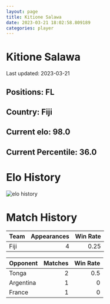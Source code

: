 ```yaml
---  
layout: page  
title: Kitione Salawa  
date: 2023-03-21 18:02:58.809189  
categories: player  
---
```

# Kitione Salawa


Last updated: 2023-03-21
## Positions: FL

## Country: Fiji

## Current elo: 98.0

## Current Percentile: 36.0

# Elo History


![elo history](history_KitioneSalawa.png)
# Match History


| Team   |   Appearances |   Win Rate |
|:-------|--------------:|-----------:|
| Fiji   |             4 |       0.25 |

| Opponent   |   Matches |   Win Rate |
|:-----------|----------:|-----------:|
| Tonga      |         2 |        0.5 |
| Argentina  |         1 |        0   |
| France     |         1 |        0   |